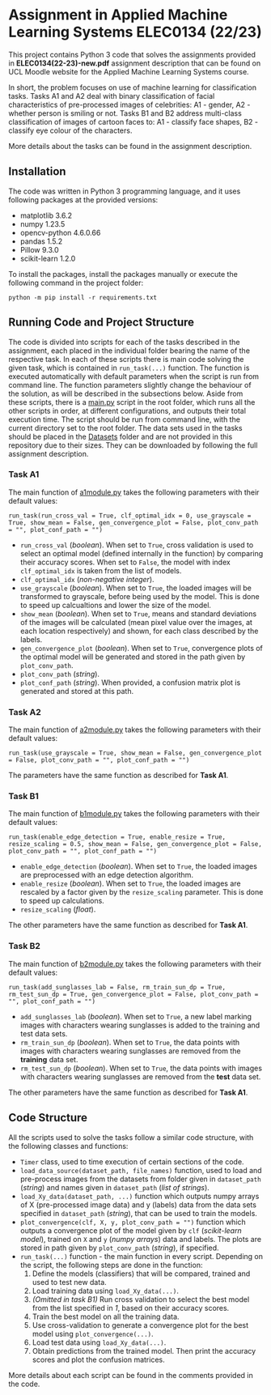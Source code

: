 # Assignment in Applied Machine Learning Systems ELEC0134 (22/23)

This project contains Python 3 code that solves the assignments provided in **ELEC0134(22-23)-new.pdf** assignment description that can be found on UCL Moodle website for the Applied Machine Learning Systems course.

In short, the problem focuses on use of machine learning for classification tasks. Tasks A1 and A2 deal with binary classification of facial characteristics of pre-processed images of celebrities: A1 - gender, A2 - whether person is smiling or not. Tasks B1 and B2 address multi-class classification of images of cartoon faces to: A1 - classify face shapes, B2 - classify eye colour of the characters.

More details about the tasks can be found in the assignment description.

## Installation

The code was written in Python 3 programming language, and it uses following packages at the provided versions:

- matplotlib      3.6.2
- numpy           1.23.5
- opencv-python   4.6.0.66
- pandas          1.5.2
- Pillow          9.3.0
- scikit-learn    1.2.0

To install the packages, install the packages manually or execute the following command in the project folder:

`python -m pip install -r requirements.txt`

## Running Code and Project Structure

The code is divided into scripts for each of the tasks described in the assignment, each placed in the individual folder bearing the name of the respective task. In each of these scripts there is main code solving the given task, which is contained in `run_task(...)` function. The function is executed automatically with default parameters when the script is run from command line. The function parameters slightly change the behaviour of the solution, as will be described in the subsections below. Aside from these scripts, there is a [main.py](main.py) script in the root folder, which runs all the other scripts in order, at different configurations, and outputs their total execution time. The script should be run from command line, with the current directory set to the root folder. The data sets used in the tasks should be placed in the [Datasets](Datasets) folder and are not provided in this repository due to their sizes. They can be downloaded by following the full assignment description.

### Task A1

The main function of [a1module.py](A1/a1module.py) takes the following parameters with their default values:

`run_task(run_cross_val = True, clf_optimal_idx = 0, use_grayscale = True, show_mean = False, gen_convergence_plot = False, plot_conv_path = "", plot_conf_path = "")`

- `run_cross_val` (*boolean*). When set to `True`, cross validation is used to select an optimal model (defined internally in the function) by comparing their accuracy scores. When set to `False`, the model with index `clf_optimal_idx` is taken from the list of models.
- `clf_optimal_idx` (*non-negative integer*).
- `use_grayscale` (*boolean*). When set to `True`, the loaded images will be transformed to grayscale, before being used by the model. This is done to speed up calcualtions and lower the size of the model.
- `show_mean` (*boolean*). When set to `True`, means and standard deviations of the images will be calculated (mean pixel value over the images, at each location respectively) and shown, for each class described by the labels.
- `gen_convergence_plot` (*boolean*). When set to `True`, convergence plots of the optimal model will be generated and stored in the path given by `plot_conv_path`. 
- `plot_conv_path` (*string*).
- `plot_conf_path` (*string*). When provided, a confusion matrix plot is generated and stored at this path.

### Task A2

The main function of [a2module.py](A2/a2module.py) takes the following parameters with their default values:

`run_task(use_grayscale = True, show_mean = False, gen_convergence_plot = False, plot_conv_path = "", plot_conf_path = "")`

The parameters have the same function as described for **Task A1**.

### Task B1

The main function of [b1module.py](B1/b1module.py) takes the following parameters with their default values:

`run_task(enable_edge_detection = True, enable_resize = True, resize_scaling = 0.5, show_mean = False, gen_convergence_plot = False, plot_conv_path = "", plot_conf_path = "")`

- `enable_edge_detection` (*boolean*). When set to `True`, the loaded images are preprocessed with an edge detection algorithm.
- `enable_resize` (*boolean*). When set to `True`, the loaded images are rescaled by a factor given by the `resize_scaling` parameter. This is done to speed up calculations.
- `resize_scaling` (*float*).

The other parameters have the same function as described for **Task A1**.

### Task B2

The main function of [b2module.py](B2/b2module.py) takes the following parameters with their default values:

`run_task(add_sunglasses_lab = False, rm_train_sun_dp = True, rm_test_sun_dp = True, gen_convergence_plot = False, plot_conv_path = "", plot_conf_path = "")`

- `add_sunglasses_lab` (*boolean*). When set to `True`, a new label marking images with characters wearing sunglasses is added to the training and test data sets.
- `rm_train_sun_dp` (*boolean*). When set to `True`, the data points with images with characters wearing sunglasses are removed from the **training** data set.
- `rm_test_sun_dp` (*boolean*). When set to `True`, the data points with images with characters wearing sunglasses are removed from the **test** data set.

The other parameters have the same function as described for **Task A1**.

## Code Structure

All the scripts used to solve the tasks follow a similar code structure, with the following classes and functions:
- `Timer` class, used to time execution of certain sections of the code. 
- `load_data_source(dataset_path, file_names)` function, used to load and pre-process images from the datasets from folder given in `dataset_path` (*string*) and names given in `dataset_path` (*list of strings*). 
- `load_Xy_data(dataset_path, ...)` function which outputs numpy arrays of X (pre-processed image data) and y (labels) data from the data sets specified in `dataset_path` (*string*), that can be used to train the models.
- `plot_convergence(clf, X, y, plot_conv_path = "")` function which outputs a convergence plot of the model given by `clf` (*scikit-learn model*), trained on `X` and `y` (*numpy arrays*) data and labels. The plots are stored in path given by `plot_conv_path` (*string*), if specified.
- `run_task(...)` function - the main function in every script. Depending on the script, the following steps are done in the function:
    1. Define the models (classifiers) that will be compared, trained and used to test new data.
    2. Load training data using `load_Xy_data(...)`.
    3. *(Omitted in task B1)* Run cross validation to select the best model from the list specified in *1*, based on their accuracy scores.
    4. Train the best model on all the training data.
    5. Use cross-validation to generate a convergence plot for the best model using `plot_convergence(...)`. 
    6. Load test data using `load_Xy_data(...)`.
    7. Obtain predictions from the trained model. Then print the accuracy scores and plot the confusion matrices.

More details about each script can be found in the comments provided in the code.
